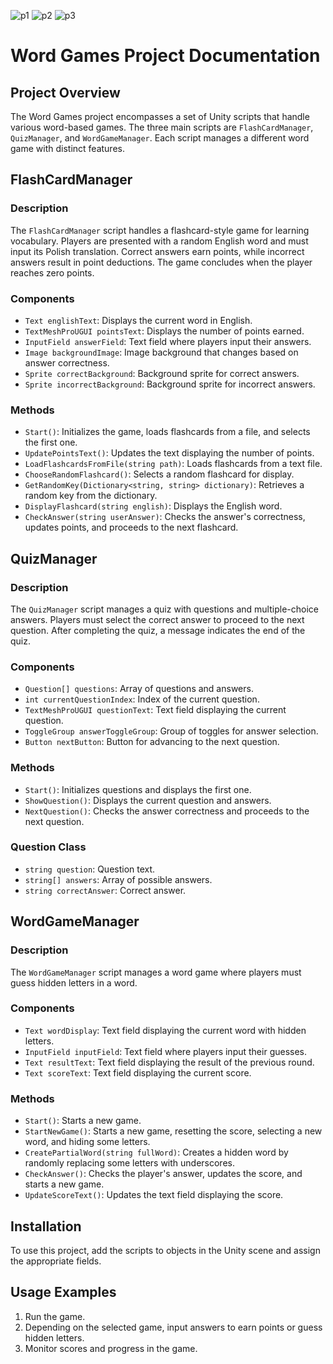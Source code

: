 ![p1](https://github.com/MateuszKulis/UnityEnglishSchool/blob/main/mobile1.png)
![p2](https://github.com/MateuszKulis/UnityEnglishSchool/blob/main/mobile2.png)
![p3](https://github.com/MateuszKulis/UnityEnglishSchool/blob/main/mobile3.png)
# Word Games Project Documentation

## Project Overview

The Word Games project encompasses a set of Unity scripts that handle various word-based games. The three main scripts are `FlashCardManager`, `QuizManager`, and `WordGameManager`. Each script manages a different word game with distinct features.

## FlashCardManager

### Description

The `FlashCardManager` script handles a flashcard-style game for learning vocabulary. Players are presented with a random English word and must input its Polish translation. Correct answers earn points, while incorrect answers result in point deductions. The game concludes when the player reaches zero points.

### Components

- `Text englishText`: Displays the current word in English.
- `TextMeshProUGUI pointsText`: Displays the number of points earned.
- `InputField answerField`: Text field where players input their answers.
- `Image backgroundImage`: Image background that changes based on answer correctness.
- `Sprite correctBackground`: Background sprite for correct answers.
- `Sprite incorrectBackground`: Background sprite for incorrect answers.

### Methods

- `Start()`: Initializes the game, loads flashcards from a file, and selects the first one.
- `UpdatePointsText()`: Updates the text displaying the number of points.
- `LoadFlashcardsFromFile(string path)`: Loads flashcards from a text file.
- `ChooseRandomFlashcard()`: Selects a random flashcard for display.
- `GetRandomKey(Dictionary<string, string> dictionary)`: Retrieves a random key from the dictionary.
- `DisplayFlashcard(string english)`: Displays the English word.
- `CheckAnswer(string userAnswer)`: Checks the answer's correctness, updates points, and proceeds to the next flashcard.

## QuizManager

### Description

The `QuizManager` script manages a quiz with questions and multiple-choice answers. Players must select the correct answer to proceed to the next question. After completing the quiz, a message indicates the end of the quiz.

### Components

- `Question[] questions`: Array of questions and answers.
- `int currentQuestionIndex`: Index of the current question.
- `TextMeshProUGUI questionText`: Text field displaying the current question.
- `ToggleGroup answerToggleGroup`: Group of toggles for answer selection.
- `Button nextButton`: Button for advancing to the next question.

### Methods

- `Start()`: Initializes questions and displays the first one.
- `ShowQuestion()`: Displays the current question and answers.
- `NextQuestion()`: Checks the answer correctness and proceeds to the next question.

### Question Class

- `string question`: Question text.
- `string[] answers`: Array of possible answers.
- `string correctAnswer`: Correct answer.

## WordGameManager

### Description

The `WordGameManager` script manages a word game where players must guess hidden letters in a word.

### Components

- `Text wordDisplay`: Text field displaying the current word with hidden letters.
- `InputField inputField`: Text field where players input their guesses.
- `Text resultText`: Text field displaying the result of the previous round.
- `Text scoreText`: Text field displaying the current score.

### Methods

- `Start()`: Starts a new game.
- `StartNewGame()`: Starts a new game, resetting the score, selecting a new word, and hiding some letters.
- `CreatePartialWord(string fullWord)`: Creates a hidden word by randomly replacing some letters with underscores.
- `CheckAnswer()`: Checks the player's answer, updates the score, and starts a new game.
- `UpdateScoreText()`: Updates the text field displaying the score.

## Installation

To use this project, add the scripts to objects in the Unity scene and assign the appropriate fields.

## Usage Examples

1. Run the game.
2. Depending on the selected game, input answers to earn points or guess hidden letters.
3. Monitor scores and progress in the game.
